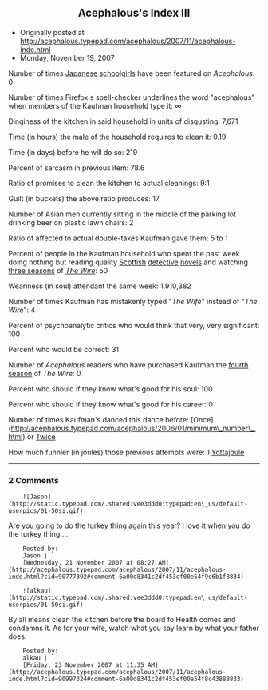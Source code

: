 ## <center>Acephalous's Index III

 * Originally posted at http://acephalous.typepad.com/acephalous/2007/11/acephalous-inde.html
 * Monday, November 19, 2007



			
Number of times [Japanese schoolgirls](http://www.artsjournal.com/quickstudy/2007/11/live\_and\_learn.html) have been featured on _Acephalous_: 0
  

Number of times Firefox's spell-checker underlines the word "acephalous" when members of the Kaufman household type it: ∞
  

Dinginess of the kitchen in said household in units of disgusting: 7,671
  

Time (in hours) the male of the household requires to clean it: 0.19
  

Time (in days) before he will do so: 219
  

Percent of sarcasm in previous item: 78.6
  

Ratio of promises to clean the kitchen to actual cleanings: 9:1
  

Guilt (in buckets) the above ratio produces: 17
  

Number of Asian men currently sitting in the middle of the parking lot drinking beer on plastic lawn chairs: 2
  

Ratio of affected to actual double-takes Kaufman gave them: 5 to 1
  

Percent of people in the Kaufman household who spent the past week doing nothing but reading quality [Scottish](http://www.amazon.com/exec/obidos/ASIN/B000FA66BC/diesekoschmar-20) [detective](http://www.amazon.com/exec/obidos/ASIN/B000FC1ANE/diesekoschmar-20) [novels](http://www.amazon.com/exec/obidos/ASIN/B000FC1ANE/diesekoschmar-20) and watching [three seasons](http://www.amazon.com/exec/obidos/ASIN/B000FTCLT4/diesekoschmar-20) of [_The Wire_](http://www.hbo.com/thewire/"): 50
  

Weariness (in soul) attendant the same week: 1,910,382
  

Number of times Kaufman has mistakenly typed "_The Wife_" instead of "_The Wire_": 4
  

Percent of psychoanalytic critics who would think that very, very significant: 100
  

Percent who would be correct: 31
  

Number of _Acephalous_ readers who have purchased Kaufman the [fourth season](http://www.amazon.com/exec/obidos/ASIN/B000QXDJLI/diesekoschmar-20) of _The Wire_: 0
  

Percent who should if they know what's good for his soul: 100
  

Percent who should if they know what's good for his career: 0
  

Number of times Kaufman's danced this dance before: [Once] (http://acephalous.typepad.com/acephalous/2006/01/minimum\_number\_.html) or [Twice](http://acephalous.typepad.com/acephalous/2006/01/acephalouss\_ind.html)
  

How much funnier (in joules) those previous attempts were: 1 [Yottajoule](http://answers.yahoo.com/question/index?qid=20071030065334AAuYEwv) 

		

* * *

### 2 Comments 

		

                
[]()

	

		![Jason](http://static.typepad.com/.shared:vee3ddd0:typepad:en\_us/default-userpics/01-50si.gif)
	

	

		

Are you going to do the turkey thing again this year?  I love it when you do the turkey thing....

	

		Posted by:
		Jason |
		[Wednesday, 21 November 2007 at 08:27 AM](http://acephalous.typepad.com/acephalous/2007/11/acephalous-inde.html?cid=90777392#comment-6a00d8341c2df453ef00e54f9e6b1f8834)

[]()

	

		![alkau](http://static.typepad.com/.shared:vee3ddd0:typepad:en\_us/default-userpics/01-50si.gif)
	

	

		

By all means clean the kitchen before the board fo Health comes and condemns it.  As for your wife, watch what you say learn by what your father does.

	

		Posted by:
		alkau |
		[Friday, 23 November 2007 at 11:35 AM](http://acephalous.typepad.com/acephalous/2007/11/acephalous-inde.html?cid=90997324#comment-6a00d8341c2df453ef00e54f8c43888833)

		

        
